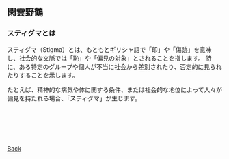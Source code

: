 ## 閑雲野鶴

### スティグマとは
スティグマ（Stigma）とは、もともとギリシャ語で「印」や「傷跡」を意味し、社会的な文脈では「恥」や「偏見の対象」とされることを指します。
特に、ある特定のグループや個人が不当に社会から差別されたり、否定的に見られたりすることを示します。

たとえば、精神的な病気や体に関する条件、または社会的な地位によって人々が偏見を持たれる場合、「スティグマ」が生じます。

<p style="margin-top: 100px;"></p>

[Back](./../../)
